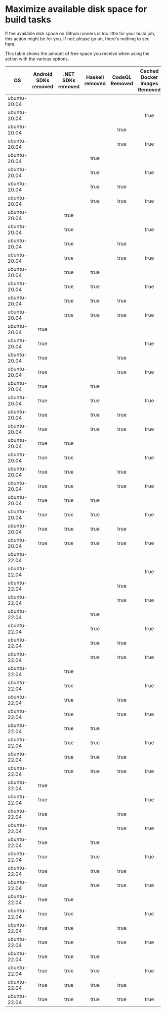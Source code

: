 # Maximize available disk space for build tasks

If the available disk space on Github runners is too little for your build job, this action might be for you.
If not: please go on, there's nothing to see here.

This table shows the amount of free space you receive when using the action with the various options.

OS | Android SDKs removed | .NET SDKs removed | Haskell removed | CodeQL Removed | Cached Docker Images Removed | GB freed | GB free | Elapsed Time (seconds) |
---|:--------------------:|:-----------------:|:---------------:|:--------------:|:----------------------------:|:--------:|:-------:|:----------------------:|
ubuntu-20.04 |  |  |  |  |  | 8 | 27 | 3
ubuntu-20.04 |  |  |  |  | true | 13 | 32 | 13
ubuntu-20.04 |  |  |  | true |  | 16 | 35 | 4
ubuntu-20.04 |  |  |  | true | true | 22 | 41 | 35
ubuntu-20.04 |  |  | true |  |  | 7 | 26 | 2
ubuntu-20.04 |  |  | true |  | true | 13 | 32 | 35
ubuntu-20.04 |  |  | true | true |  | 16 | 35 | 4
ubuntu-20.04 |  |  | true | true | true | 22 | 41 | 10
ubuntu-20.04 |  | true |  |  |  | 9 | 28 | 6
ubuntu-20.04 |  | true |  |  | true | 15 | 34 | 32
ubuntu-20.04 |  | true |  | true |  | 17 | 36 | 8
ubuntu-20.04 |  | true |  | true | true | 24 | 43 | 29
ubuntu-20.04 |  | true | true |  |  | 9 | 28 | 5
ubuntu-20.04 |  | true | true |  | true | 15 | 34 | 34
ubuntu-20.04 |  | true | true | true |  | 17 | 36 | 9
ubuntu-20.04 |  | true | true | true | true | 24 | 43 | 36
ubuntu-20.04 | true |  |  |  |  | 19 | 38 | 15
ubuntu-20.04 | true |  |  |  | true | 26 | 45 | 104
ubuntu-20.04 | true |  |  | true |  | 27 | 46 | 11
ubuntu-20.04 | true |  |  | true | true | 33 | 52 | 49
ubuntu-20.04 | true |  | true |  |  | 19 | 38 | 56
ubuntu-20.04 | true |  | true |  | true | 26 | 45 | 86
ubuntu-20.04 | true |  | true | true |  | 27 | 46 | 12
ubuntu-20.04 | true |  | true | true | true | 34 | 53 | 36
ubuntu-20.04 | true | true |  |  |  | 21 | 40 | 9
ubuntu-20.04 | true | true |  |  | true | 27 | 46 | 40
ubuntu-20.04 | true | true |  | true |  | 29 | 48 | 11
ubuntu-20.04 | true | true |  | true | true | 35 | 54 | 212
ubuntu-20.04 | true | true | true |  |  | 21 | 40 | 71
ubuntu-20.04 | true | true | true |  | true | 27 | 46 | 109
ubuntu-20.04 | true | true | true | true |  | 29 | 48 | 30
ubuntu-20.04 | true | true | true | true | true | 35 | 54 | 98
ubuntu-22.04 |  |  |  |  |  | 7 | 29 | 2
ubuntu-22.04 |  |  |  |  | true | 12 | 34 | 23
ubuntu-22.04 |  |  |  | true |  | 15 | 37 | 3
ubuntu-22.04 |  |  |  | true | true | 21 | 43 | 32
ubuntu-22.04 |  |  | true |  |  | 7 | 29 | 2
ubuntu-22.04 |  |  | true |  | true | 12 | 34 | 25
ubuntu-22.04 |  |  | true | true |  | 15 | 37 | 3
ubuntu-22.04 |  |  | true | true | true | 21 | 43 | 21
ubuntu-22.04 |  | true |  |  |  | 9 | 31 | 4
ubuntu-22.04 |  | true |  |  | true | 14 | 36 | 30
ubuntu-22.04 |  | true |  | true |  | 16 | 38 | 4
ubuntu-22.04 |  | true |  | true | true | 22 | 44 | 25
ubuntu-22.04 |  | true | true |  |  | 9 | 31 | 4
ubuntu-22.04 |  | true | true |  | true | 14 | 36 | 29
ubuntu-22.04 |  | true | true | true |  | 16 | 38 | 4
ubuntu-22.04 |  | true | true | true | true | 22 | 44 | 32
ubuntu-22.04 | true |  |  |  |  | 19 | 41 | 19
ubuntu-22.04 | true |  |  |  | true | 24 | 46 | 88
ubuntu-22.04 | true |  |  | true |  | 27 | 49 | 15
ubuntu-22.04 | true |  |  | true | true | 32 | 54 | 75
ubuntu-22.04 | true |  | true |  |  | 19 | 41 | 91
ubuntu-22.04 | true |  | true |  | true | 24 | 46 | 78
ubuntu-22.04 | true |  | true | true |  | 27 | 49 | 86
ubuntu-22.04 | true |  | true | true | true | 32 | 54 | 24
ubuntu-22.04 | true | true |  |  |  | 21 | 43 | 10
ubuntu-22.04 | true | true |  |  | true | 26 | 48 | 28
ubuntu-22.04 | true | true |  | true |  | 29 | 51 | 12
ubuntu-22.04 | true | true |  | true | true | 34 | 56 | 82
ubuntu-22.04 | true | true | true |  |  | 21 | 43 | 117
ubuntu-22.04 | true | true | true |  | true | 26 | 48 | 25
ubuntu-22.04 | true | true | true | true |  | 29 | 51 | 20
ubuntu-22.04 | true | true | true | true | true | 34 | 56 | 95
